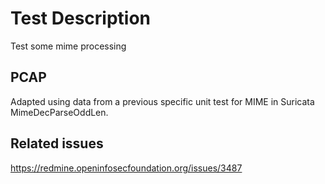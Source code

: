 # Test Description

Test some mime processing

## PCAP

Adapted using data from a previous specific unit test for MIME in Suricata MimeDecParseOddLen.

## Related issues

https://redmine.openinfosecfoundation.org/issues/3487
